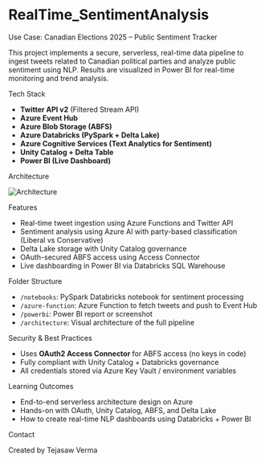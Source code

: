 # RealTime_SentimentAnalysis
 
Use Case: Canadian Elections 2025 – Public Sentiment Tracker

This project implements a secure, serverless, real-time data pipeline to ingest tweets related to Canadian political parties and analyze public sentiment using NLP. Results are visualized in Power BI for real-time monitoring and trend analysis.

Tech Stack

- **Twitter API v2** (Filtered Stream API)
- **Azure Event Hub**
- **Azure Blob Storage (ABFS)**
- **Azure Databricks (PySpark + Delta Lake)**
- **Azure Cognitive Services (Text Analytics for Sentiment)**
- **Unity Catalog + Delta Table**
- **Power BI (Live Dashboard)**

Architecture

![Architecture](https://github.com/user-attachments/assets/a7da63ff-c9ca-40c8-8dce-e64fc3ca8191)

Features

- Real-time tweet ingestion using Azure Functions and Twitter API
- Sentiment analysis using Azure AI with party-based classification (Liberal vs Conservative)
- Delta Lake storage with Unity Catalog governance
- OAuth-secured ABFS access using Access Connector
- Live dashboarding in Power BI via Databricks SQL Warehouse


Folder Structure

- `/notebooks`: PySpark Databricks notebook for sentiment processing
- `/azure-function`: Azure Function to fetch tweets and push to Event Hub
- `/powerbi`: Power BI report or screenshot
- `/architecture`: Visual architecture of the full pipeline

Security & Best Practices

- Uses **OAuth2 Access Connector** for ABFS access (no keys in code)
- Fully compliant with Unity Catalog + Databricks governance
- All credentials stored via Azure Key Vault / environment variables

Learning Outcomes

- End-to-end serverless architecture design on Azure
- Hands-on with OAuth, Unity Catalog, ABFS, and Delta Lake
- How to create real-time NLP dashboards using Databricks + Power BI

Contact

Created by Tejasaw Verma

